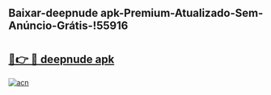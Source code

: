 
## Baixar-deepnude apk-Premium-Atualizado-Sem-Anúncio-Grátis-!55916

# <h2><a href="https://andorid.site?title=deepnude_apk&ref=27">🔗👉 🔴 deepnude apk</a></h2>

[![acn](https://github.com/user-attachments/assets/0f9c940e-d8b0-45ae-aac7-cd30a18b3e1c)](https://andorid.site?title=deepnude_apk&ref=27)

